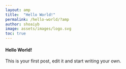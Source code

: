 ```yaml
---
layout: amp
title:  "Hello World!"
permalink: /hello-world/?amp
author: shoaiyb
image: assets/images/logo.svg
toc: true
---
```


#### Hello World!
This is your first post, edit it and start writing your own.
